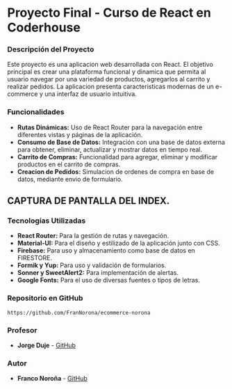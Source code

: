 # Proyecto Final - Curso de React en Coderhouse

### Descripción del Proyecto
Este proyecto es una aplicacion web desarrollada con React. El objetivo principal es crear una plataforma funcional y dinamica que permita al usuario navegar por una variedad de productos, agregarlos al carrito y realizar pedidos. La aplicacion presenta caracteristicas modernas de un e-commerce y una interfaz de usuario intuitiva.

### Funcionalidades
* **Rutas Dinámicas:** Uso de React Router para la navegación entre diferentes vistas y páginas de la aplicación.
* **Consumo de Base de Datos:** Integración con una base de datos externa para obtener, eliminar, actualizar y mostrar datos en tiempo real.
* **Carrito de Compras:** Funcionalidad para agregar, eliminar y modificar productos en el carrito de compras.
* **Creacion de Pedidos:** Simulacion de ordenes de compra en base de datos, mediante envio de formulario.

## CAPTURA DE PANTALLA DEL INDEX.

### Tecnologías Utilizadas
* **React Router:** Para la gestión de rutas y navegación.
* **Material-UI:** Para el diseño y estilizado de la aplicación junto con CSS.
* **Firebase:** Para uso y almacenamiento como base de datos en FIRESTORE.
* **Formik y Yup:** Para uso y validación de formularios.
* **Sonner y SweetAlert2:** Para implementación de alertas.
* **Google Fonts:** Para el uso de diversas fuentes o tipos de letras.

### Repositorio en GitHub
```
https://github.com/FranNorona/ecommerce-norona
```

### Profesor
* **Jorge Duje** - [GitHub](https://github.com/jorgeduje)

### Autor
* **Franco Noroña** - [GitHub](https://github.com/FranNorona)
